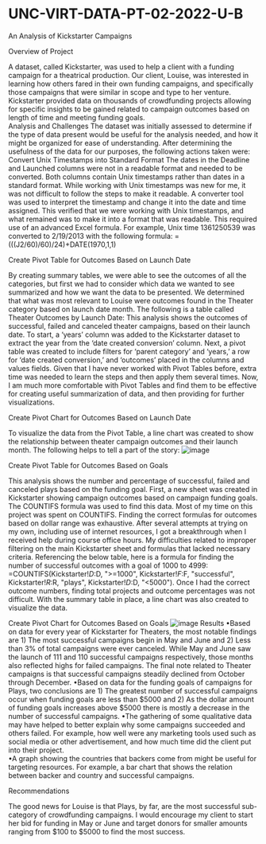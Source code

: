 # UNC-VIRT-DATA-PT-02-2022-U-B
An Analysis of Kickstarter Campaigns

Overview of Project

A dataset, called Kickstarter, was used to help a client with a funding campaign for a theatrical production.  Our client, Louise, was interested in learning how others fared in their own funding campaigns, and specifically those campaigns that were similar in scope and type to her venture. Kickstarter provided data on thousands of crowdfunding projects allowing for specific insights to be gained related to campaign outcomes based on length of time and meeting funding goals.  
Analysis and Challenges
The dataset was initially assessed to determine if the type of data present would be useful for the analysis needed, and how it might be organized for ease of understanding.  After determining the usefulness of the data for our purposes, the following actions taken were:
Convert Unix Timestamps into Standard Format
The dates in the Deadline and Launched columns were not in a readable format and needed to be converted.  Both columns contain Unix timestamps rather than dates in a standard format.  While working with Unix timestamps was new for me, it was not difficult to follow the steps to make it readable.  A converter tool was used to interpret the timestamp and change it into the date and time assigned. This verified that we were working with Unix timestamps, and what remained was to make it into a format that was readable. This required use of an advanced Excel formula.  For example, Unix time 1361250539 was converted to 2/19/2013 with the following formula: 
=(((J2/60)/60)/24)+DATE(1970,1,1)

Create Pivot Table for Outcomes Based on Launch Date

By creating summary tables, we were able to see the outcomes of all the categories, but first we had to consider which data we wanted to see summarized and how we want the data to be presented.  We determined that what was most relevant to Louise were outcomes found in the Theater category based on launch date month.  The following is a table called Theater Outcomes by Launch Date:
This analysis shows the outcomes of successful, failed and canceled theater campaigns, based on their launch date. To start, a ‘years’ column was added to the Kickstarter dataset to extract the year from the ‘date created conversion’ column. Next, a pivot table was created to include filters for ‘parent category’ and ‘years,’ a row for ‘date created conversion,’ and ‘outcomes’ placed in the columns and values fields. Given that I have never worked with Pivot Tables before, extra time was needed to learn the steps and then apply them several times.  Now, I am much more comfortable with Pivot Tables and find them to be effective for creating useful summarization of data, and then providing for further visualizations.

Create Pivot Chart for Outcomes Based on Launch Date

To visualize the data from the Pivot Table, a line chart was created to show the relationship between theater campaign outcomes and their launch month.  The following helps to tell a part of the story:
![image](https://user-images.githubusercontent.com/100803302/157012728-a6e09f1b-f98c-4f12-9ec6-0fd0c2aea82b.png)

Create Pivot Table for Outcomes Based on Goals

This analysis shows the number and percentage of successful, failed and canceled plays based on the funding goal. First, a new sheet was created in Kickstarter showing campaign outcomes based on campaign funding goals. The COUNTIFS formula was used to find this data. Most of my time on this project was spent on COUNTIFS.  Finding the correct formulas for outcomes based on dollar range was exhaustive. After several attempts at trying on my own, including use of internet resources, I got a breakthrough when I received help during course office hours.  My difficulties related to improper filtering on the main Kickstarter sheet and formulas that lacked necessary criteria. 
Referencing the below table, here is a formula for finding the number of successful outcomes with a goal of 1000 to 4999: =COUNTIFS(Kickstarter!$D:$D, ">=1000", Kickstarter!$F:$F, "successful", Kickstarter!$R:$R, "plays", Kickstarter!$D:$D, "<5000").  Once I had the correct outcome numbers, finding total projects and outcome percentages was not difficult. With the summary table in place, a line chart was also created to visualize the data.
 
Create Pivot Chart for Outcomes Based on Goals
![image](https://user-images.githubusercontent.com/100803302/157013048-28187980-1b6b-484c-933c-5d0f9285a805.png)
Results
•Based on data for every year of Kickstarter for Theaters, the most notable findings are 1) The most successful campaigns begin in May and June and 2) Less than 3% of total campaigns were ever canceled.  While May and June saw the launch of 111 and 110 successful campaigns respectively, those months also reflected highs for failed campaigns.  The final note related to Theater campaigns is that successful campaigns steadily declined from October through December.
•Based on data for the funding goals of campaigns for Plays, two conclusions are 1) The greatest number of successful campaigns occur when funding goals are less than $5000 and 2) As the dollar amount of funding goals increases above $5000 there is mostly a decrease in the number of successful campaigns.
•The gathering of some qualitative data may have helped to better explain why some campaigns succeeded and others failed.  For example, how well were any marketing tools used such as social media or other advertisement, and how much time did the client put into their project.  
•A graph showing the countries that backers come from might be useful for targeting resources.  For example, a bar chart that shows the relation between backer and country and successful campaigns.

Recommendations

The good news for Louise is that Plays, by far, are the most successful sub-category of crowdfunding campaigns. I would encourage my client to start her bid for funding in May or June and target donors for smaller amounts ranging from $100 to $5000 to find the most success.




